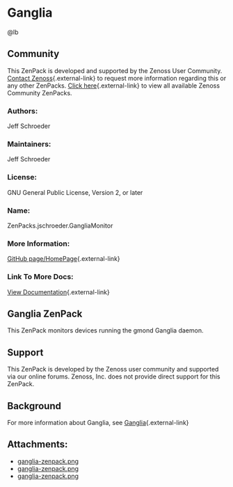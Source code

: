 # Ganglia

@lb[](img/zenpack-ganglia-zenpack.png)

## Community

This ZenPack is developed and supported by the Zenoss User Community.
[Contact Zenoss](https://tryit.zenoss.com/zenpack-contact/){.external-link} to
request more information regarding this or any other ZenPacks. [Click here](https://zenoss.com/product/zenpacks?f%5B0%5D=im_field_zenpack_category:1021){.external-link} to
view all available Zenoss Community ZenPacks.

### Authors:

Jeff Schroeder

### Maintainers:

Jeff Schroeder

### License:

GNU General Public License, Version 2, or later

### Name:

ZenPacks.jschroeder.GangliaMonitor

### More Information:

[GitHub page/HomePage](http://community.zenoss.org/docs/DOC-5815){.external-link}

### Link To More Docs:

[View Documentation](http://community.zenoss.org/docs/DOC-5815){.external-link}

## Ganglia ZenPack

This ZenPack monitors devices running the gmond Ganglia daemon.

## Support

This ZenPack is developed by the Zenoss user community and supported via
our online forums. Zenoss, Inc. does not provide direct support for this
ZenPack.

## Background

For more information about Ganglia, see
[Ganglia](http://ganglia.info/){.external-link}

## Attachments:

-   [ganglia-zenpack.png](img/zenpack-ganglia-zenpack.png)
-   [ganglia-zenpack.png](img/zenpack-ganglia-zenpack.png)
-   [ganglia-zenpack.png](img/zenpack-ganglia-zenpack.png)

